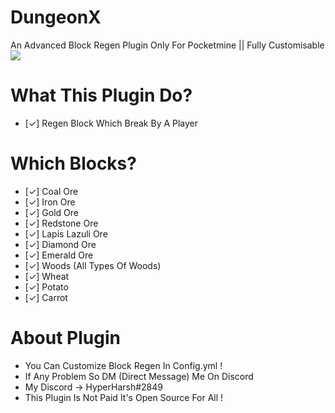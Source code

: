 # DungeonX
An Advanced Block Regen Plugin Only For Pocketmine || Fully Customisable
[![](https://poggit.pmmp.io/shield.state/DungeonX)](https://poggit.pmmp.io/p/DungeonX)

# What This Plugin Do?
- [✓] Regen Block Which Break By A Player
# Which Blocks?
- [✓] Coal Ore
- [✓] Iron Ore
- [✓] Gold Ore
- [✓] Redstone Ore
- [✓] Lapis Lazuli Ore
- [✓] Diamond Ore
- [✓] Emerald Ore
- [✓] Woods (All Types Of Woods)
- [✓] Wheat
- [✓] Potato
- [✓] Carrot
# About Plugin
- You Can Customize Block Regen In Config.yml !
- If Any Problem So DM (Direct Message) Me On Discord
- My Discord -> HyperHarsh#2849
- This Plugin Is Not Paid It's Open Source For All !
